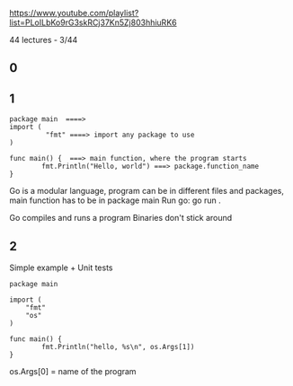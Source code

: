 https://www.youtube.com/playlist?list=PLoILbKo9rG3skRCj37Kn5Zj803hhiuRK6

44 lectures - 3/44
## 0

## 1

```
package main  ====> 
import (
		 "fmt" ====> import any package to use
)

func main() {  ===> main function, where the program starts
		fmt.Println("Hello, world") ===> package.function_name
}
```

Go is a modular language, program can be in different files and packages, main function has to be in package main
Run go:
go run .

Go compiles and runs a program
Binaries don't stick around

## 2
Simple example + Unit tests
```
package main

import (
	"fmt"
	"os"
)

func main() {
		fmt.Println("hello, %s\n", os.Args[1])
}
```

os.Args[0] = name of the program